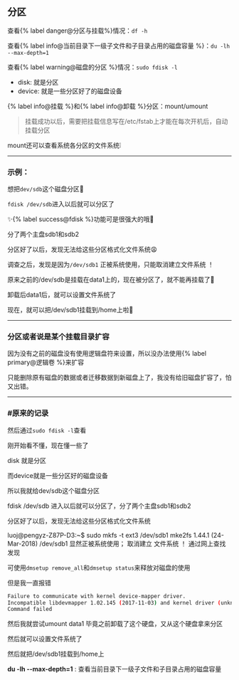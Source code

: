 ## 分区

查看{% label danger@分区与挂载%}情况：`df -h`

查看{% label info@当前目录下一级子文件和子目录占用的磁盘容量 %}：`du -lh --max-depth=1`

<!--more-->

查看{% label warning@磁盘的分区 %}情况：`sudo fdisk -l`

- disk: 就是分区
- device: 就是一些分区好了的磁盘设备

{% label info@挂载 %}和{% label info@卸载 %}分区：mount/umount

> 挂载成功以后，需要把挂载信息写在/etc/fstab上才能在每次开机后，自动挂载分区

mount还可以查看系统各分区的文件系统:grey_exclamation:

<hr>

### 示例：

想把`dev/sdb`这个磁盘分区:poop:

`fdisk /dev/sdb`进入以后就可以分区了

:sparkles:{% label success@fdisk %}功能可是很强大的哦:eyes:

分了两个主盘sdb1和sdb2

分区好了以后，发现无法给这些分区格式化文件系统:weary:

调查之后，发现是因为`/dev/sdb1` 正被系统使用，只能取消建立文件系统 ！

原来之前的/dev/sdb是挂载在data1上的，现在被分区了，就不能再挂载了:dash:

卸载后data1后，就可以设置文件系统了

现在，就可以把/dev/sdb1挂载到/home上啦:slightly_smiling_face:

<hr>

### 分区或者说是某个挂载目录扩容

因为没有之前的磁盘没有使用逻辑盘符来设置，所以没办法使用{% label primary@逻辑卷 %}来扩容

只能删除原有磁盘的数据或者迁移数据到新磁盘上了，我没有给旧磁盘扩容了，怕又出错。

<hr>

### #原来的记录

然后通过```sudo fdisk -l```查看

刚开始看不懂，现在懂一些了

disk 就是分区

而device就是一些分区好的磁盘设备

所以我就给dev/sdb这个磁盘分区

fdisk /dev/sdb 进入以后就可以分区了，分了两个主盘sdb1和sdb2

分区好了以后，发现无法给这些分区格式化文件系统

luoj@pengyz-Z87P-D3:~$ sudo mkfs -t ext3 /dev/sdb1
mke2fs 1.44.1 (24-Mar-2018)
/dev/sdb1 显然正被系统使用； 取消建立 文件系统 ！
通过网上查找发现

可使用```dmsetup remove_all```和```dmsetup status```来释放对磁盘的使用

但是我一直报错

```sh
Failure to communicate with kernel device-mapper driver.
Incompatible libdevmapper 1.02.145 (2017-11-03) and kernel driver (unknown version).
Command failed
```

然后我就尝试umount data1 毕竟之前卸载了这个硬盘，又从这个硬盘拿来分区

然后就可以设置文件系统了

然后就把/dev/sdb1挂载到/home上 

**du -lh --max-depth=1** : 查看当前目录下一级子文件和子目录占用的磁盘容量

